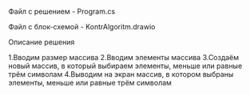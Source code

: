 Файл с решением - Program.cs

Файл с блок-схемой - KontrAlgoritm.drawio 

  Описание решения
  
  1.Вводим размер массива
  2.Вводим элементы массива
  3.Создаём новый массив, в который выбираем элементы, меньше или равные трём символам
  4.Выводим на экран массив, в котором выбраны элементы, меньше или равные трём символам